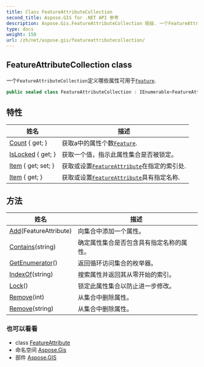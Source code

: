```yaml
---
title: Class FeatureAttributeCollection
second_title: Aspose.GIS for .NET API 参考
description: Aspose.Gis.FeatureAttributeCollection 班级. 一个FeatureAttributeCollection定义哪些属性可用于Feature.
type: docs
weight: 150
url: /zh/net/aspose.gis/featureattributecollection/
---
```

## FeatureAttributeCollection class

一个`FeatureAttributeCollection`定义哪些属性可用于[`Feature`](../feature/).

```csharp
public sealed class FeatureAttributeCollection : IEnumerable<FeatureAttribute>
```

## 特性

| 姓名 | 描述 |
| --- | --- |
| [Count](../../aspose.gis/featureattributecollection/count/) { get; } | 获取a中的属性个数[`Feature`](../feature/). |
| [IsLocked](../../aspose.gis/featureattributecollection/islocked/) { get; } | 获取一个值，指示此属性集合是否被锁定。 |
| [Item](../../aspose.gis/featureattributecollection/item/) { get; set; } | 获取或设置[`FeatureAttribute`](../featureattribute/)在指定的索引处. |
| [Item](../../aspose.gis/featureattributecollection/item/) { get; } | 获取或设置[`FeatureAttribute`](../featureattribute/)具有指定名称. |

## 方法

| 姓名 | 描述 |
| --- | --- |
| [Add](../../aspose.gis/featureattributecollection/add/)(FeatureAttribute) | 向集合中添加一个属性。 |
| [Contains](../../aspose.gis/featureattributecollection/contains/)(string) | 确定属性集合是否包含具有指定名称的属性。 |
| [GetEnumerator](../../aspose.gis/featureattributecollection/getenumerator/)() | 返回循环访问集合的枚举器。 |
| [IndexOf](../../aspose.gis/featureattributecollection/indexof/)(string) | 搜索属性并返回其从零开始的索引。 |
| [Lock](../../aspose.gis/featureattributecollection/lock/)() | 锁定此属性集合以防止进一步修改。 |
| [Remove](../../aspose.gis/featureattributecollection/remove/#remove)(int) | 从集合中删除属性。 |
| [Remove](../../aspose.gis/featureattributecollection/remove/#remove_1)(string) | 从集合中删除属性。 |

### 也可以看看

* class [FeatureAttribute](../featureattribute/)
* 命名空间 [Aspose.Gis](../../aspose.gis/)
* 部件 [Aspose.GIS](../../)


